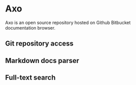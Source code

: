 # Axo
Axo is an open source repository hosted on Github Bitbucket documentation browser.

## Git repository access
## Markdown docs parser
## Full-text search
